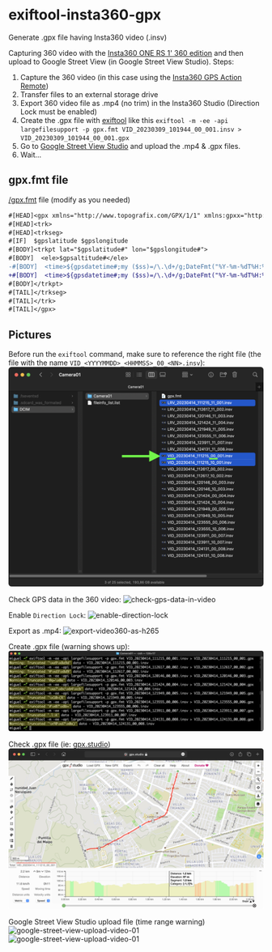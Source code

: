 # exiftool-insta360-gpx

Generate .gpx file having Insta360 video (.insv)

Capturing 360 video with the [Insta360 ONE RS 1' 360 edition](https://www.insta360.com/product/insta360-oners/1inch-360) and then upload to Google Street View (in Google Street View Studio). Steps:

1) Capture the 360 video (in this case using the [Insta360 GPS Action Remote](https://store.insta360.com/product/gps-action-remote?c=2156))
2) Transfer files to an external storage drive
3) Export 360 video file as .mp4 (no trim) in the Insta360 Studio (Direction Lock must be enabled)
4) Create the .gpx file with [exiftool](https://exiftool.org) like this `exiftool -m -ee -api largefilesupport -p gpx.fmt VID_20230309_101944_00_001.insv > VID_20230309_101944_00_001.gpx`
5) Go to [Google Street View Studio](https://streetviewstudio.maps.google.com/) and upload the .mp4 & .gpx files.
6) Wait...

## gpx.fmt file

[/gpx.fmt](/gpx.fmt) file (modify as you needed)

```diff
#[HEAD]<gpx xmlns="http://www.topografix.com/GPX/1/1" xmlns:gpxx="http://www.garmin.com/xmlschemas/GpxExtensions/v3" xmlns:gpxtpx="http://www.garmin.com/xmlschemas/TrackPointExtension/v1" creator="Oregon 400t" version="1.1" xmlns:xsi="http://www.w3.org/2001/XMLSchema-instance" xsi:schemaLocation="http://www.topografix.com/GPX/1/1 http://www.topografix.com/GPX/1/1/gpx.xsd http://www.garmin.com/xmlschemas/GpxExtensions/v3 http://www.garmin.com/xmlschemas/GpxExtensionsv3.xsd http://www.garmin.com/xmlschemas/TrackPointExtension/v1 http://www.garmin.com/xmlschemas/TrackPointExtensionv1.xsd">
#[HEAD]<trk>
#[HEAD]<trkseg>
#[IF]  $gpslatitude $gpslongitude
#[BODY]<trkpt lat="$gpslatitude#" lon="$gpslongitude#">
#[BODY]  <ele>$gpsaltitude#</ele>
-#[BODY]  <time>${gpsdatetime#;my ($ss)=/\.\d+/g;DateFmt("%Y-%m-%dT%H:%M:%SZ");s/Z/${ss}Z/ if $ss}</time>
+#[BODY]  <time>${gpsdatetime#;my ($ss)=/\.\d+/g;DateFmt("%Y-%m-%dT%H:%M:%S+04");s/Z/${ss}Z/ if $ss}</time>
#[BODY]</trkpt>
#[TAIL]</trkseg>
#[TAIL]</trk>
#[TAIL]</gpx>
```


## Pictures

Before run the `exiftool` command, make sure to reference the right file (the file with the name `VID_<YYYYMMDD>_<HHMMSS>_00_<NN>.insv`):
![right-file-to-get-gps-info](images/right-file-to-get-gps-info.png)

Check GPS data in the 360 video:
![check-gps-data-in-video](images/check-gps-data-in-video.png)

Enable `Direction Lock`:
![enable-direction-lock](images/enable-direction-lock.png)

Export as .mp4:
![export-video360-as-h265](images/export-video360-as-h265.png)

Create .gpx file (warning shows up):
![some-warnings](images/some-warnings.png)

Check .gpx file (ie: [gpx.studio](https://gpx.studio))
![gpx.studio](images/gpx.studio.png)

Google Street View Studio upload file (time range warning)
![google-street-view-upload-video-01](images/google-street-view-upload-video-01.png)
![google-street-view-upload-video-01](images/google-street-view-upload-video-02.png)




